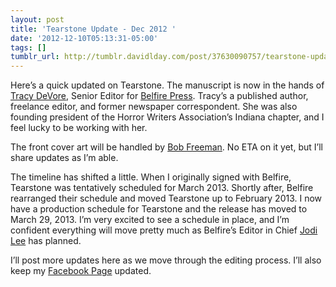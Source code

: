 ```yaml
---
layout: post
title: 'Tearstone Update - Dec 2012 '
date: '2012-12-10T05:13:31-05:00'
tags: []
tumblr_url: http://tumblr.davidlday.com/post/37630090757/tearstone-update-dec-2012
---
```

Here’s a quick updated on Tearstone. The manuscript is now in the hands of [Tracy DeVore](http://tracydevore.com/), Senior Editor for [Belfire Press](http://www.belfirepress.com/). Tracy’s a published author, freelance editor, and former newspaper correspondent. She was also founding president of the Horror Writers Association’s Indiana chapter, and I feel lucky to be working with her.

The front cover art will be handled by [Bob Freeman](http://www.occultdetective.com/). No ETA on it yet, but I’ll share updates as I’m able.

The timeline has shifted a little. When I originally signed with Belfire, Tearstone was tentatively scheduled for March 2013. Shortly after, Belfire rearranged their schedule and moved Tearstone up to February 2013. I now have a production schedule for Tearstone and the release has moved to March 29, 2013. I’m very excited to see a schedule in place, and I’m confident everything will move pretty much as Belfire’s Editor in Chief [Jodi Lee](http://jodilee.sacredtriskele.net/) has planned.

I’ll post more updates here as we move through the editing process. I’ll also keep my [Facebook Page](http://www.facebook.com/author.davidlday) updated.
